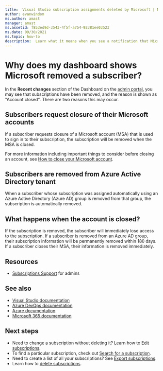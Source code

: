 ```yaml
---
title:  Visual Studio subscription assignments deleted by Microsoft | Microsoft Docs
author: evanwindom
ms.author: amast
manager: amast
ms.assetid: f853ed9d-3543-4f5f-a754-92381ee03523
ms.date: 09/30/2021
ms.topic: how-to
description:  Learn what it means when you see a notification that Microsoft has deleted a subscription.
---
```


# Why does my dashboard shows Microsoft removed a subscriber? 
In the **Recent changes** section of the Dashboard on the [admin portal](https://manage.visualstudio.com), you may see that subscriptions have been removed, and the reason is shown as "Account closed".  There are two reasons this may occur.  

## Subscribers request closure of their Microsoft accounts
If a subscriber requests closure of a Microsoft account (MSA) that is used to sign in to their subscription, the subscription will be removed when the MSA is closed.  

For more information including important things to consider before closing an account, see [How to close your Microsoft account](https://support.microsoft.com/account-billing/how-to-close-your-microsoft-account-c1b2d13f-4de6-6e1b-4a31-d9d668849979).

## Subscribers are removed from Azure Active Directory tenant
When a subscriber whose subscription was assigned automatically using an Azure Active Directory (Azure AD) group is removed from that group, the subscription is automatically removed.  

## What happens when the account is closed?
If the subscription is removed, the subscriber will immediately lose access to the subscription.  If a subscriber is removed from an Azure AD group, their subscription information will be permanently removed within 180 days.  If a subscriber closes their MSA, their information is removed immediately.  

## Resources
- [Subscriptions Support](https://aka.ms/vsadminhelp) for admins

## See also
- [Visual Studio documentation](/visualstudio/)
- [Azure DevOps documentation](/azure/devops/)
- [Azure documentation](/azure/)
- [Microsoft 365 documentation](/microsoft-365/)

## Next steps
- Need to change a subscription without deleting it?  Learn how to [Edit subscriptions](edit-license.md).
- To find a particular subscription, check out [Search for a subscription](search-license.md).
- Need to create a list of all your subscriptions?  See [Export subscriptions](exporting-subscriptions.md).
- Learn how to [delete subscriptions](delete-license.md). 

